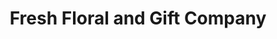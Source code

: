 ---
title: "Fresh Floral and Gift Company"
url: /springville/fresh-floral-and-gift-company/
shop: florist
---